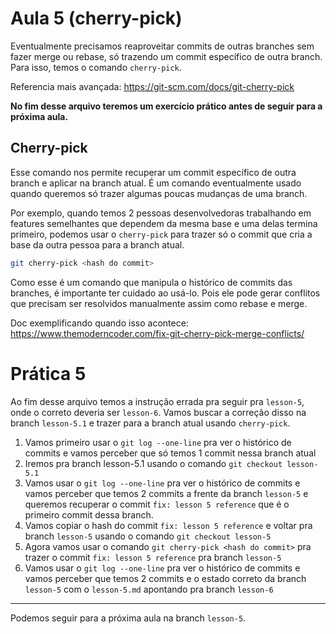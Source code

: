 # Aula 5 (cherry-pick)

Eventualmente precisamos reaproveitar commits de outras branches sem fazer merge ou rebase, só trazendo um commit específico de outra branch. Para isso, temos o comando `cherry-pick`.

Referencia mais avançada: https://git-scm.com/docs/git-cherry-pick

**No fim desse arquivo teremos um exercício prático antes de seguir para a próxima aula.**

## Cherry-pick
Esse comando nos permite recuperar um commit específico de outra branch e aplicar na branch atual.
É um comando eventualmente usado quando queremos só trazer algumas poucas mudanças de uma branch.

Por exemplo, quando temos 2 pessoas desenvolvedoras trabalhando em features semelhantes que dependem da mesma base e uma delas termina primeiro, podemos usar o `cherry-pick` para trazer só o commit que cria a base da outra pessoa para a branch atual.

```bash
git cherry-pick <hash do commit>
```

Como esse é um comando que manipula o histórico de commits das branches, é importante ter cuidado ao usá-lo. Pois ele pode gerar conflitos que precisam ser resolvidos manualmente assim como rebase e merge.

Doc exemplificando quando isso acontece: https://www.themoderncoder.com/fix-git-cherry-pick-merge-conflicts/

# Prática 5

Ao fim desse arquivo temos a instrução errada pra seguir pra `lesson-5`, onde o correto deveria ser `lesson-6`. Vamos buscar a correção disso na branch `lesson-5.1` e trazer para a branch atual usando `cherry-pick`.

1. Vamos primeiro usar o `git log --one-line` pra ver o histórico de commits e vamos perceber que só temos 1 commit nessa branch atual
2. Iremos pra branch lesson-5.1 usando o comando `git checkout lesson-5.1`
3. Vamos usar o `git log --one-line` pra ver o histórico de commits e vamos perceber que temos 2 commits a frente da branch `lesson-5` e queremos recuperar o commit `fix: lesson 5 reference` que é o primeiro commit dessa branch.
4. Vamos copiar o hash do commit `fix: lesson 5 reference` e voltar pra branch `lesson-5` usando o comando `git checkout lesson-5`
5. Agora vamos usar o comando `git cherry-pick <hash do commit>` pra trazer o commit `fix: lesson 5 reference` pra branch `lesson-5`	
6. Vamos usar o `git log --one-line` pra ver o histórico de commits e vamos perceber que temos 2 commits e o estado correto da branch `lesson-5` com o `lesson-5.md` apontando pra branch `lesson-6`

--- 

Podemos seguir para a próxima aula na branch `lesson-5`.